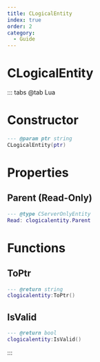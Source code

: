```yaml
---
title: CLogicalEntity
index: true
order: 2
category:
  - Guide
---
```


# CLogicalEntity

::: tabs
@tab Lua
# Constructor
```lua
--- @param ptr string
CLogicalEntity(ptr)
```
# Properties
## Parent (Read-Only)
```lua
--- @type CServerOnlyEntity
Read: clogicalentity.Parent
```
# Functions
## ToPtr
```lua
--- @return string
clogicalentity:ToPtr()
```
## IsValid
```lua
--- @return bool
clogicalentity:IsValid()
```

:::